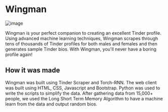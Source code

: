 # Wingman

![image](sites.png)

Wingman is your perfect companion to creating an excellent Tinder profile. Using advanced machine learning techniques, Wingman scrapes through tens of thousands of Tinder profiles for both males and females and then generates sample Tinder bios. With Wingman, you'll never have a boring profile again!

## How it was made

Wingman was built using Tinder Scraper and Torch-RNN. The web client was built using HTML, CSS, Javascript and Bootstrap. Python was used to write the scripts to simplify the data. After gathering data from 15,000+ people, we used the Long Short Term Memory Algorithm to have a machine learn from the data and output random bios.
